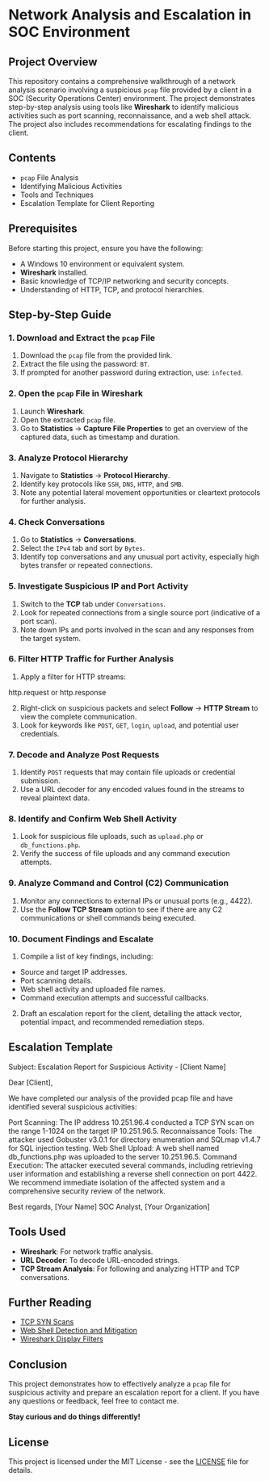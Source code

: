 # Network Analysis and Escalation in SOC Environment

## Project Overview

This repository contains a comprehensive walkthrough of a network analysis scenario involving a suspicious `pcap` file provided by a client in a SOC (Security Operations Center) environment. The project demonstrates step-by-step analysis using tools like **Wireshark** to identify malicious activities such as port scanning, reconnaissance, and a web shell attack. The project also includes recommendations for escalating findings to the client.

## Contents

- `pcap` File Analysis
- Identifying Malicious Activities
- Tools and Techniques
- Escalation Template for Client Reporting

## Prerequisites

Before starting this project, ensure you have the following:

- A Windows 10 environment or equivalent system.
- **Wireshark** installed.
- Basic knowledge of TCP/IP networking and security concepts.
- Understanding of HTTP, TCP, and protocol hierarchies.

## Step-by-Step Guide

### 1. Download and Extract the `pcap` File

1. Download the `pcap` file from the provided link.
2. Extract the file using the password: `BT`.
3. If prompted for another password during extraction, use: `infected`.

### 2. Open the `pcap` File in Wireshark

1. Launch **Wireshark**.
2. Open the extracted `pcap` file.
3. Go to **Statistics** -> **Capture File Properties** to get an overview of the captured data, such as timestamp and duration.

### 3. Analyze Protocol Hierarchy

1. Navigate to **Statistics** -> **Protocol Hierarchy**.
2. Identify key protocols like `SSH`, `DNS`, `HTTP`, and `SMB`.
3. Note any potential lateral movement opportunities or cleartext protocols for further analysis.

### 4. Check Conversations

1. Go to **Statistics** -> **Conversations**.
2. Select the `IPv4` tab and sort by `Bytes`.
3. Identify top conversations and any unusual port activity, especially high bytes transfer or repeated connections.

### 5. Investigate Suspicious IP and Port Activity

1. Switch to the **TCP** tab under `Conversations`.
2. Look for repeated connections from a single source port (indicative of a port scan).
3. Note down IPs and ports involved in the scan and any responses from the target system.

### 6. Filter HTTP Traffic for Further Analysis

1. Apply a filter for HTTP streams: 

http.request or http.response

2. Right-click on suspicious packets and select **Follow** -> **HTTP Stream** to view the complete communication.
3. Look for keywords like `POST`, `GET`, `login`, `upload`, and potential user credentials.

### 7. Decode and Analyze Post Requests

1. Identify `POST` requests that may contain file uploads or credential submission.
2. Use a URL decoder for any encoded values found in the streams to reveal plaintext data.

### 8. Identify and Confirm Web Shell Activity

1. Look for suspicious file uploads, such as `upload.php` or `db_functions.php`.
2. Verify the success of file uploads and any command execution attempts.

### 9. Analyze Command and Control (C2) Communication

1. Monitor any connections to external IPs or unusual ports (e.g., 4422).
2. Use the **Follow TCP Stream** option to see if there are any C2 communications or shell commands being executed.

### 10. Document Findings and Escalate

1. Compile a list of key findings, including:
- Source and target IP addresses.
- Port scanning details.
- Web shell activity and uploaded file names.
- Command execution attempts and successful callbacks.
2. Draft an escalation report for the client, detailing the attack vector, potential impact, and recommended remediation steps.

## Escalation Template

Subject: Escalation Report for Suspicious Activity - [Client Name]

Dear [Client],

We have completed our analysis of the provided pcap file and have identified several suspicious activities:

Port Scanning: The IP address 10.251.96.4 conducted a TCP SYN scan on the range 1-1024 on the target IP 10.251.96.5.
Reconnaissance Tools: The attacker used Gobuster v3.0.1 for directory enumeration and SQLmap v1.4.7 for SQL injection testing.
Web Shell Upload: A web shell named db_functions.php was uploaded to the server 10.251.96.5.
Command Execution: The attacker executed several commands, including retrieving user information and establishing a reverse shell connection on port 4422.
We recommend immediate isolation of the affected system and a comprehensive security review of the network.

Best regards,
[Your Name]
SOC Analyst, [Your Organization]


## Tools Used

- **Wireshark**: For network traffic analysis.
- **URL Decoder**: To decode URL-encoded strings.
- **TCP Stream Analysis**: For following and analyzing HTTP and TCP conversations.

## Further Reading

- [TCP SYN Scans](https://example.com)
- [Web Shell Detection and Mitigation](https://example.com)
- [Wireshark Display Filters](https://example.com)

## Conclusion

This project demonstrates how to effectively analyze a `pcap` file for suspicious activity and prepare an escalation report for a client. If you have any questions or feedback, feel free to contact me.

**Stay curious and do things differently!**

## License

This project is licensed under the MIT License - see the [LICENSE](LICENSE) file for details.
